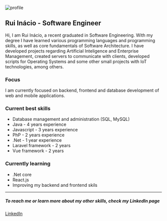 ![profile](https://media-exp1.licdn.com/dms/image/C4D03AQFYOcOfyoUALA/profile-displayphoto-shrink_800_800/0/1619614915833?e=1641427200&v=beta&t=Y7Yjn-70VgocHM0fX-qLXzoeTeIxm0oSLNtu3ZC9Akg "profile")

## Rui Inácio - Software Engineer

Hi, I am Rui Inácio, a recent graduated in Software Engineering.
With my degree I have learned various programming languages and programming skills,
as well as core fundamentals of Software Architecture.
I have developed projects regarding Artificial Inteligence and Enterprise Management, created servers to communicate with clients, developed scripts for Operating Systems and some other small projects with IoT technologies, among others.

### Focus
I am currently focused on backend, frontend and database development of web and mobile applications.

### Current best skills

- Database management and administration (SQL, MySQL)
- Java - 4 years experience
- Javascript - 3 years experience
- PhP - 2 years experience
- .Net - 1 year experience
- Laravel framework - 2 years
- Vue framework - 2 years

### Currently learning

- .Net core
- React.js
- Improving my backend and frontend skils

----------

##### To reach me or learn more about my other skills, check my LinkedIn page
[LinkedIn](https://www.linkedin.com/in/ruinacio17-21/ "LinkedIn")
